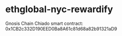 # ethglobal-nyc-rewardify

Gnosis Chain Chiado smart contract: 0x1CB2c332D190EED0Ba8A61c81d68a82b91321aD9
